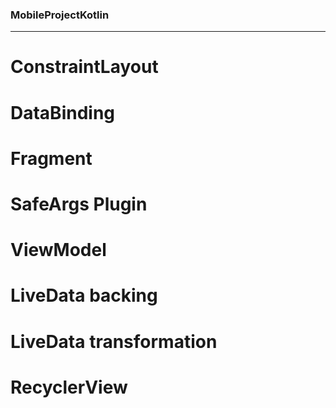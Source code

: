 ### MobileProjectKotlin
---
# ConstraintLayout
# DataBinding
# Fragment
# SafeArgs Plugin
# ViewModel
# LiveData backing
# LiveData transformation
# RecyclerView 